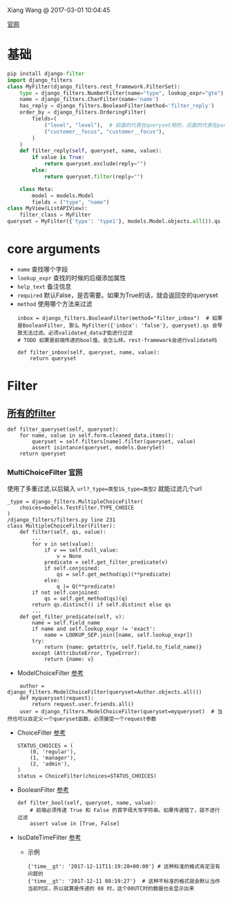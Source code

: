 Xiang Wang @ 2017-03-01 10:04:45

[官网](https://django-filter.readthedocs.io/en/master/index.html)

# 基础
```python
pip install django-filter
import django_filters
class MyFilter(django_filters.rest_framework.FilterSet):
    type = django_filters.NumberFilter(name="type", lookup_expr="gte")
    name = django_filters.CharFilter(name='name')
    has_reply = django_filters.BooleanFilter(method='filter_reply')
    order_by = django_filters.OrderingFilter(
        fields=(
            ("level", "level"),  # 前面的代表在queryset用的，后面的代表在params里用的
            ("customer__focus", "customer__focus"),
        )
    )
    def filter_reply(self, queryset, name, value):
        if value is True:
            return queryset.exclude(reply="")
        else:
            return queryset.filter(reply="")

    class Meta:
        model = models.Model
        fields = ("type", "name")
class MyView(ListAPIView):
    filter_class = MyFilter
queryset = MyFilter({'type': 'type1'}, models.Model.objects.all()).qs
```

# core arguments
* `name` 查找哪个字段
* `lookup_expr` 查找的时候的后缀添加属性
* `help_text` 备注信息
* `required` 默认False，是否需要。如果为True的话，就会返回空的queryset
* `method` 使用哪个方法来过滤
    ```
    inbox = django_filters.BooleanFilter(method="filter_inbox")  # 如果是BooleanFilter, 那么 MyFilter({'inbox': 'false'}, queryset).qs 会导致无法过滤。必须validated_data才能进行过滤
    # TODO 如果是前端传递的bool值，会怎么样。rest-framework会进行validate吗

    def filter_inbox(self, queryset, name, value):
        return queryset
    ```


# Filter


## [所有的filter](https://django-filter.readthedocs.io/en/master/ref/filters.html)
```
def filter_queryset(self, queryset):
    for name, value in self.form.cleaned_data.items():
        queryset = self.filters[name].filter(queryset, value)
        assert isintance(queryset, models.QuerySet)
    return queryset
```

### MultiChoiceFilter [官网](https://django-filter.readthedocs.io/en/master/ref/filters.html#multiplechoicefilter)
使用了多重过滤,以后输入 `url?_type=类型1&_type=类型2` 就能过滤几个url
```
_type = django_filters.MultipleChoiceFilter(
    choices=models.TestFilter.TYPE_CHOICE
)
/django_filters/filters.py line 231
class MultipleChoiceFilter(Filter):
    def filter(self, qs, value):
        ...
        for v in set(value):
            if v == self.null_value:
                v = None
            predicate = self.get_filter_predicate(v)
            if self.conjoined:
                qs = self.get_method(qs)(**predicate)
            else:
                q |= Q(**predicate)
        if not self.conjoined:
            qs = self.get_method(qs)(q)
        return qs.distinct() if self.distinct else qs
        ...
    def get_filter_predicate(self, v):
        name = self.field_name
        if name and self.lookup_expr != 'exact':
            name = LOOKUP_SEP.join([name, self.lookup_expr])
        try:
            return {name: getattr(v, self.field.to_field_name)}
        except (AttributeError, TypeError):
            return {name: v}
```

* ModelChoiceFilter [参考](http://django-filter.readthedocs.io/en/develop/ref/filters.html#modelchoicefilter)
```
    author = django_filters.ModelChoiceFilter(queryset=Author.objects.all())
    def myqueryset(request):
        return request.user.friends.all()
    user = django_filters.ModelChoiceFilter(queryset=myqueryset)  # 当然也可以自定义一个queryset函数，必须接受一个request参数
```

* ChoiceFilter [参考](https://django-filter.readthedocs.io/en/develop/ref/filters.html#choicefilter)
    ```
    STATUS_CHOICES = (
        (0, 'regular'),
        (1, 'manager'), 
        (2, 'admin'),
    )
    status = ChoiceFilter(choices=STATUS_CHOICES)
    ```

* BooleanFilter [参考](http://django-filter.readthedocs.io/en/master/ref/filters.html#booleanfilter)
    ```
    def filter_bool(self, queryset, name, value):
        # 前端必须传递 True 和 False 的首字母大写字符串。如果传递错了，就不进行过滤
        assert value in [True, False]
    ```

* IsoDateTimeFilter [参考](https://django-filter.readthedocs.io/en/1.1.0/ref/filters.html#isodatetimefilter)
    * 示例
        ```
        {'time__gt': '2017-12-11T11:19:28+00:00'} # 这种标准的格式肯定没有问题的
        {'time__gt': '2017-12-11 08:19:27'}  # 这种不标准的格式就会默认当作当前时区，所以就算是传递的 08 时，这个00UTC时的数据也会显示出来
        ```
